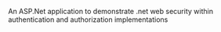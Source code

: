An ASP.Net application to demonstrate .net web security within authentication and authorization implementations

